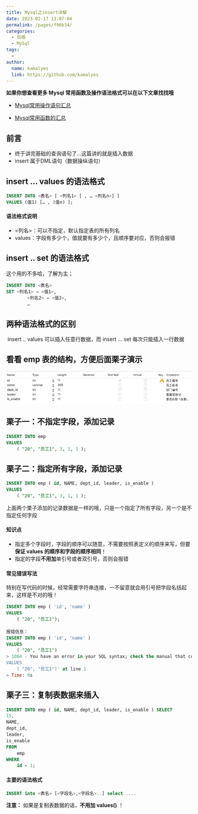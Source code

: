```yaml
---
title: Mysql之insert详解
date: 2023-02-17 13:07:04
permalink: /pages/f96b34/
categories:
  - 后端
  - MySql
tags:
  - 
author: 
  name: kamalyes
  link: https://github.com/kamalyes
---
```

**如果你想查看更多 Mysql 常用函数及操作语法格式可以在以下文章找找哦**

- [Mysql常用操作语句汇总](./59.Mysql常用操作语句汇总.md)

- [Mysql常用函数的汇总](./01.Mysql常用函数汇总.md)

**前言**
------

*   终于讲完基础的查询语句了...这篇讲的就是插入数据
*   insert 属于DML语句（数据操纵语句）

insert ... values 的语法格式
-----------------------

```sql
INSERT INTO <表名> [ <列名1> [ , … <列名n>] ]
VALUES (值1) [… , (值n) ];
```

#### 语法格式说明

*   <列名>：可以不指定，默认指定表的所有列名
*   values：字段有多少个，值就要有多少个，且顺序要对应，否则会报错

insert .. set 的语法格式
-------------------

这个用的不多哈，了解为主；

```sql
INSERT INTO <表名>
SET <列名1> = <值1>,
        <列名2> = <值2>,
        …
```

两种语法格式的区别
---------

 insert .. values 可以插入任意行数据，而 insert ... set 每次只能插入一行数据

看看 emp 表的结构，方便后面栗子演示
--------------------

![](https://raw.githubusercontent.com/kamalyes/image-bed/master/col//mysql/Snipaste_2023-02-17_13-25-28.png)

栗子一：不指定字段，添加记录
--------------

```sql
INSERT INTO emp
VALUES
    ( "20", "员工1", 3, 1, 1 );
```

栗子二：指定所有字段，添加记录
---------------

```sql
INSERT INTO emp ( id, NAME, dept_id, leader, is_enable )
VALUES
    ( "20", "员工1", 3, 1, 1 );
```

上面两个栗子添加的记录数据是一样的哦，只是一个指定了所有字段，另一个是不指定任何字段

#### 知识点

*   指定多个字段时，字段的顺序可以随意，不需要按照表定义的顺序来写，但要**保证 values 的顺序和字段的顺序相同**！
*   指定的字段**不用加**单引号或者双引号，否则会报错

#### 常见错误写法

特别在写代码的时候，经常需要字符串连接，一不留意就会用引号把字段名括起来，这样是不对的哦！

```sql
INSERT INTO emp ( 'id', 'name' )
VALUES
    ( "20", "员工1");

报错信息：
INSERT INTO emp ( 'id', 'name' )
VALUES
    ( "20", "员工1")
> 1064 - You have an error in your SQL syntax; check the manual that corresponds to your MySQL server version for the right syntax to use near ''id', 'name' )
VALUES
    ( "20", "员工1")' at line 1
> Time: 0s
```

栗子三：复制表数据来插入
------------

```sql
INSERT INTO emp ( id, NAME, dept_id, leader, is_enable ) SELECT
15,
NAME,
dept_id,
leader,
is_enable 
FROM
    emp 
WHERE
    id = 1;
```

#### 主要的语法格式

```sql
INSERT into <表名> [<字段名>,<字段名>..] select ....
```

**注意：** 如果是复制表数据的话，**不用加 values()** ！
